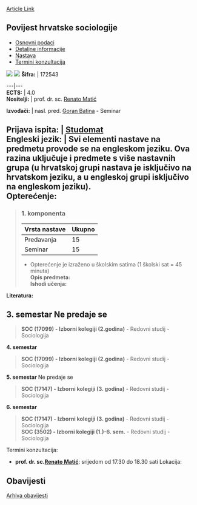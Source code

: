 [Article Link](https://www.fhs.hr/predmet/phs)

## Povijest hrvatske sociologije
  * [Osnovni podaci](https://www.fhs.hr/predmet/phs#v1id-904853_186508_1_0 "Osnovni podaci")
  * [Detaljne informacije](https://www.fhs.hr/predmet/phs#v1id-904853_186508_1_1 "Detaljne informacije")
  * [Nastava](https://www.fhs.hr/predmet/phs#v1id-904853_186508_1_2 "Nastava")
  * [Termini konzultacija](https://www.fhs.hr/predmet/phs#v1id-904853_186508_1_3 "Termini konzultacija")


[![](https://www.fhs.hr/img/flags/gif/hr.gif)](https://www.fhs.hr/predmet/phs) [![](https://www.fhs.hr/img/flags/gif/gb.gif)](https://www.fhs.hr/en/course/hocs)
**Šifra:** |  172543  
  
---|---  
**ECTS:** |  4.0   
**Nositelji:** |  prof. dr. sc. [Renato Matić](https://www.fhs.hr/djelatnik/renato.matic)   
  
**Izvođači:** |  nasl. pred. [Goran Batina](https://www.fhs.hr/djelatnik/goran.batina) - Seminar  
  
**Prijava ispita:** |  [Studomat](http://www.isvu.hr/studomat)  
**Engleski jezik:** |  Svi elementi nastave na predmetu provode se na engleskom jeziku. Ova razina uključuje i predmete s više nastavnih grupa (u hrvatskoj grupi nastava je isključivo na hrvatskom jeziku, a u engleskoj grupi isključivo na engleskom jeziku).   
**Opterećenje:**  
---  
> ### 1. komponenta
> | Vrsta nastave | Ukupno  
> ---|---  
> Predavanja | 15  
> Seminar | 15  
> * Opterećenje je izraženo u školskim satima (1 školski sat = 45 minuta)   
**Opis predmeta:**  
> **Ishodi učenja:**  

  
**Literatura:**  

  
**3. semestar** Ne predaje se  
---  
> **SOC (17099) - Izborni kolegiji (2.godina)** - Redovni studij - Sociologija  
>   
  
**4. semestar**  
> **SOC (17099) - Izborni kolegiji (2.godina)** - Redovni studij - Sociologija  
>   
  
**5. semestar** Ne predaje se  
> **SOC (17147) - Izborni kolegiji (3. godina)** - Redovni studij - Sociologija  
>   
  
**6. semestar**  
> **SOC (17147) - Izborni kolegiji (3. godina)** - Redovni studij - Sociologija  
>  **SOC (3502) - Izborni kolegiji (1.)-6. sem.** - Redovni studij - Sociologija  
>   
Termini konzultacija: 
  * **prof. dr. sc.[Renato Matić](https://www.fhs.hr/djelatnik/renato.matic)**: 
srijedom od 17.30 do 18.30 sati
Lokacija: 


## Obavijesti
[Arhiva obavijesti](https://www.fhs.hr/predmet/phs?@=20x1e#news_112789 "Arhiva obavijesti")

